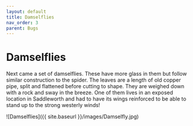 ```yaml
---
layout: default
title: Damselflies
nav_order: 3
parent: Bugs
---
```


# Damselflies

Next came a set of damselflies. These have more glass in them but follow similar construction to the spider. The leaves are a length of old copper pipe, split and flattened before cutting to shape. They are weighed down with a rock and sway in the breeze. One of them lives in an exposed location in Saddleworth and had to have its wings reinforced to be able to stand up to the strong westerly winds!

![Damselflies]({{ site.baseurl }}/images/Damselfly.jpg)
